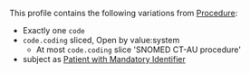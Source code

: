 This profile contains the following variations from [Procedure](http://hl7.org/fhir/STU3/procedure.html):

* Exactly one `code`
* `code.coding` sliced, Open by value:system
    * At most `code.coding` slice 'SNOMED CT-AU procedure'
* subject as [Patient with Mandatory Identifier](StructureDefinition-patient-ident-1.html)
